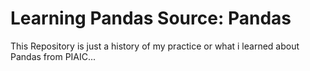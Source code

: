 # Learning Pandas Source: Pandas

This Repository is just a history of my practice or what i learned about Pandas from PIAIC...